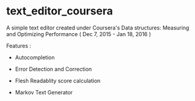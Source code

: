 # text_editor_coursera
A simple text editor created under Coursera's Data structures: Measuring and Optimizing Performance ( Dec 7, 2015 - Jan 18, 2016 )

Features :

- Autocompletion 

- Error Detection and Correction

- Flesh Readablity score calculation

- Markov Text Generator
